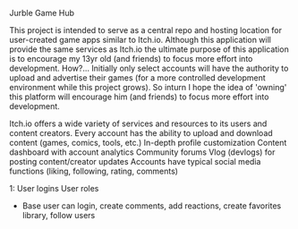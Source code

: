 Jurble Game Hub


This project is intended to serve as a central repo and hosting location for user-created game apps similar to Itch.io.
Although this application will provide the same services as Itch.io the ultimate purpose of this application is to encourage my 13yr old (and friends) to focus more effort into development. How?... Initially only select accounts will have the authority to upload and advertise their games (for a more controlled development environment while this project grows). So inturn I hope the idea of 'owning' this platform will encourage him (and friends) to focus more effort into development.

Itch.io offers a wide variety of services and resources to its users and content creators.
Every account has the ability to upload and download content (games, comics, tools, etc.)
In-depth profile customization
Content dashboard with account analytics
Community forums
Vlog (devlogs) for posting content/creator updates
Accounts have typical social media functions (liking, following, rating, comments)

1:
User logins
User roles
  - Base user can login, create comments, add reactions, create favorites library, follow users

